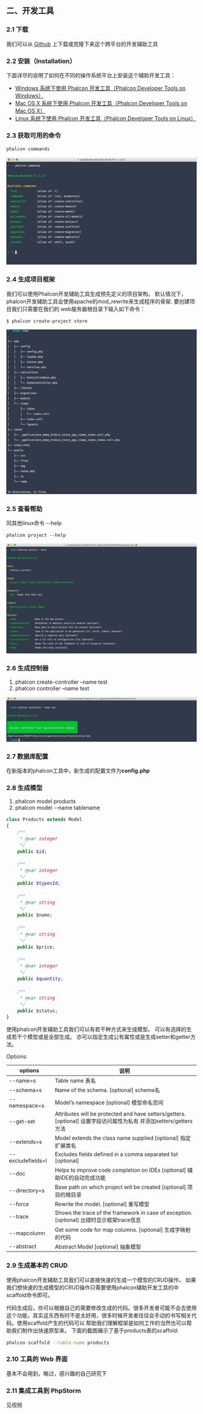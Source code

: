 
## 二、开发工具

### 2.1 下载 

我们可以从 [Github](https://github.com/phalcon/phalcon-devtools) 上下载或克隆下来这个跨平台的开发辅助工具

### 2.2 安装（Installation）

下面详尽的说明了如何在不同的操作系统平台上安装这个辅助开发工具：

* [Windows 系统下使用 Phalcon 开发工具（Phalcon Developer Tools on Windows）](http://www.iphalcon.cn/reference/wintools.html)
* [Mac OS X 系统下使用 Phalcon 开发工具（Phalcon Developer Tools on Mac OS X）](http://www.iphalcon.cn/reference/mactools.html)
* [Linux 系统下使用 Phalcon 开发工具（Phalcon Developer Tools on Linux）](http://www.iphalcon.cn/reference/linuxtools.html)

### 2.3 获取可用的命令


```bash
phalcon commands
```

![](media/14996664730279/14996680673872.jpg)


### 2.4 生成项目框架

我们可以使用Phalcon开发辅助工具生成预先定义的项目架构。 默认情况下，phalcon开发辅助工具会使用apache的mod_rewrite来生成程序的骨架. 要创建项目我们只需要在我们的 web服务器根目录下输入如下命令：

```bash
$ phalcon create-project store
```

![](media/14996664730279/14996693283647.jpg)

### 2.5 查看帮助

同其他linux命令 --help

```shell
phalcon project --help
```

![](media/14996664730279/14996694373220.jpg)

### 2.6 生成控制器

1. phalcon create-controller –name test
2. phalcon controller –name test

![](media/14996664730279/14996710225012.jpg)

### 2.7 数据库配置

在新版本的phalcon工具中，新生成的配置文件为**config.php**

### 2.8 生成模型

1. phalcon model products
2. phalcon model --name tablename

<!--
CREATE TABLE `products` (
  `id` int(11) unsigned NOT NULL AUTO_INCREMENT,
  `typesId` int(10) DEFAULT NULL,
  `name` varchar(30) DEFAULT NULL,
  `price` int(11) DEFAULT NULL,
  `quantity` int(1) DEFAULT NULL,
  `status` tinyint(1) DEFAULT NULL,
  PRIMARY KEY (`id`)
) ENGINE=InnoDB DEFAULT CHARSET=utf8;
-->

```php
class Products extends Model
{
    /**
     * @var integer
     */
    public $id;

    /**
     * @var integer
     */
    public $typesId;

    /**
     * @var string
     */
    public $name;

    /**
     * @var string
     */
    public $price;

    /**
     * @var integer
     */
    public $quantity;

    /**
     * @var string
     */
    public $status;
}
```

使用phalcon开发辅助工具我们可以有若干种方式来生成模型。 可以有选择的生成若干个模型或是全部生成。 亦可以指定生成公有属性或是生成setter和getter方法。

Options:


| options | 说明 |
| --- | --- |
| --name=s | Table name 表名 |
| --schema=s | Name of the schema. [optional] schema名 |
| --namespace=s | Model’s namespace [optional] 模型命名空间 |
| --get-set | Attributes will be protected and have setters/getters. [optional] 设置字段访问属性为私有 并添加setters/getters方法 |
| --extends=s | Model extends the class name supplied [optional] 指定扩展类名 |
| --excludefields=l | Excludes fields defined in a comma separated list [optional] |
| --doc | Helps to improve code completion on IDEs [optional] 辅助IDE的自动完成功能 |
| --directory=s | Base path on which project will be created [optional] 项目的根目录 |
| --force | Rewrite the model. [optional] 重写模型 |
| --trace | Shows the trace of the framework in case of exception. [optional] 出错时显示框架trace信息 |
| --mapcolumn | Get some code for map columns. [optional] 生成字映射的代码 |
| --abstract | Abstract Model [optional] 抽象模型 |


### 2.9 生成基本的 CRUD

使用phalcon开发辅助工具我们可以直接快速的生成一个模型的CRUD操作。 如果我们想快速的生成模型的CRUD操作只需要使用phalcon辅助开发工具的中scaffold命令即可。

代码生成后，你可以根据自己的需要修改生成的代码。很多开发者可能不会去使用这个功能，其实这东西有时不是太好用，很多时候开发者往往会手动的书写相关代码。使用scaffold产生的代码可以 帮助我们理解框架是如何工作的当然也可以帮助我们制作出快速原型来。 下面的截图展示了基于products表的scaffold:

```bash
phalcon scaffold --table-name products
```

### 2.10 工具的 Web 界面

基本不会用到，略过，感兴趣的自己研究下

### 2.11 集成工具到 PhpStorm

见视频



